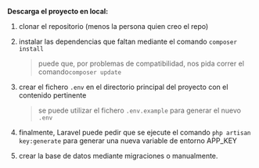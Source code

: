 **Descarga el proyecto en local:**

1. clonar el repositorio (menos la persona quien creo el repo)

2. instalar las dependencias que faltan mediante el comando `composer install`

    > puede que, por problemas de compatibilidad, nos pida correr el comando`composer update`

3. crear el fichero `.env` en el directorio principal del proyecto con el contenido pertinente

    > se puede utilizar el fichero `.env.example` para generar el nuevo `.env`

4. finalmente, Laravel puede pedir que se ejecute el comando `php artisan key:generate` para generar una nueva variable de entorno APP_KEY

5. crear la base de datos mediante migraciones o manualmente.